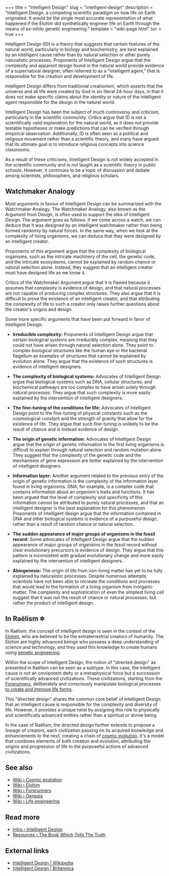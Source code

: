 +++
title = "Intelligent Design"
slug = "intelligent-design"
description = "Intelligent Design, a competing scientific paradigm on how life on Earth originated. It would be the single most accurate representation of what happened if the Elohim did synthetically engineer life on Earth through the means of ex-nihilo genetic engineering."
template = "wiki-page.html"
toc = true
+++

Intelligent Design (ID) is a theory that suggests that certain features of the natural world, particularly in biology and biochemistry, are best explained by an intelligent cause rather than by natural selection or other purely naturalistic processes. Proponents of Intelligent Design argue that the complexity and apparent design found in the natural world provide evidence of a supernatural designer, often referred to as a "intelligent agent," that is responsible for the creation and development of life.

Intelligent Design differs from traditional creationism, which asserts that the universe and all life were created by God in six literal 24-hour days, in that it does not make specific claims about the identity or nature of the intelligent agent responsible for the design in the natural world.

Intelligent Design has been the subject of much controversy and criticism, particularly in the scientific community. Critics argue that ID is not a scientifically valid explanation for the natural world, as it does not provide testable hypotheses or make predictions that can be verified through empirical observation. Additionally, ID is often seen as a political and religious movement rather than a scientific theory, and many have argued that its ultimate goal is to introduce religious concepts into science classrooms.

As a result of these criticisms, Intelligent Design is not widely accepted in the scientific community and is not taught as a scientific theory in public schools. However, it continues to be a topic of discussion and debate among scientists, philosophers, and religious scholars.

## Watchmaker Analogy

Most arguments in favour of Intelligent Design can be summarized with the Watchmaker Analogy. The Watchmaker Analogy, also known as the Argument from Design, is often used to support the idea of Intelligent Design. The argument goes as follows: if we come across a watch, we can deduce that it was designed by an intelligent watchmaker rather than being formed randomly by natural forces. In the same way, when we look at the complexity of living organisms, we can deduce that they were designed by an intelligent creator.

Proponents of this argument argue that the complexity of biological organisms, such as the intricate machinery of the cell, the genetic code, and the intricate ecosystems, cannot be explained by random chance or natural selection alone. Instead, they suggest that an intelligent creator must have designed life as we know it.

Critics of the Watchmaker Argument argue that it is flawed because it assumes that complexity is evidence of design, and that natural processes are not capable of producing complex structures. They also argue that it is difficult to prove the existence of an intelligent creator, and that attributing the complexity of life to such a creator only raises further questions about the creator's origins and design.

Some more specific arguments that have been put forward in favor of Intelligent Design:

- **Irreducible complexity:** Proponents of Intelligent Design argue that certain biological systems are irreducibly complex, meaning that they could not have arisen through natural selection alone. They point to complex biological structures like the human eye or the bacterial flagellum as examples of structures that cannot be explained by evolution alone. They argue that the existence of such structures is evidence of intelligent designers.

- **The complexity of biological systems:** Advocates of Intelligent Design argue that biological systems such as DNA, cellular structures, and biochemical pathways are too complex to have arisen solely through natural processes. They argue that such complexity is more easily explained by the intervention of intelligent designers.

- **The fine-tuning of the conditions for life:** Advocates of Intelligent Design point to the fine-tuning of physical constants such as the cosmological constant and the strength of gravity that allow for the existence of life. They argue that such fine-tuning is unlikely to be the result of chance and is instead evidence of design.

- **The origin of genetic information:** Advocates of Intelligent Design argue that the origin of genetic information in the first living organisms is difficult to explain through natural selection and random mutation alone. They suggest that the complexity of the genetic code and the mechanisms of gene expression are better explained by the intervention of intelligent designers.

- **Information layer:** Another argument related to the previous entry of the origin of genetic information is the complexity of the information layer found in living organisms. DNA, for example, is a complex code that contains information about an organism's traits and functions. It has been argued that the level of complexity and specificity of this information cannot be attributed to purely natural processes, and that an intelligent designer is the best explanation for this phenomenon. Proponents of intelligent design argue that the information contained in DNA and other biological systems is evidence of a purposeful design, rather than a result of random chance or natural selection.

- **The sudden appearance of major groups of organisms in the fossil record:** Some advocates of Intelligent Design argue that the sudden appearance of major groups of organisms in the fossil record without clear evolutionary precursors is evidence of design. They argue that this pattern is inconsistent with gradual evolutionary change and more easily explained by the intervention of intelligent designers.

- **Abiogenesis:** The origin of life from non-living matter has yet to be fully explained by naturalistic processes. Despite numerous attempts, scientists have not been able to recreate the conditions and processes that would lead to the formation of a living organism from inorganic matter. The complexity and sophistication of even the simplest living cell suggest that it was not the result of chance or natural processes, but rather the product of intelligent design.

## In Raëlism 🔯

In Raëlism, the concept of intelligent design is seen in the context of the [Elohim](../elohim/), who are believed to be the extraterrestrial creators of humanity. The Elohim are highly advanced beings who possess a deep understanding of science and technology, and they used this knowledge to create humans using [genetic engineering](../genetic-engineering.md/).

Within the scope of Intelligent Design, the notion of "directed design" as presented in Raëlism can be seen as a subtype. In this case, the intelligent cause is not an omnipotent deity or a metaphysical force but a succession of scientifically advanced civilizations. These civilizations, starting from the [Forerunners](../Forerunners.md/), deliberately and consciously manipulate biological processes [to create and improve life forms](../life-engineering.md/).

This "directed design" shares the common core belief of Intelligent Design that an intelligent cause is responsible for the complexity and diversity of life. However, it provides a unique twist by assigning this role to physically and scientifically advanced entities rather than a spiritual or divine being.

In the case of Raëlism, the directed design further extends to propose a lineage of creators, each civilization passing on its acquired knowledge and enhancements to the next, creating a chain of [cosmic evolution](../cosmic-evolution.md/). It's a model that combines elements of both creation and evolution, attributing the origins and progression of life to the purposeful actions of advanced civilizations.

## See also

- [Wiki › Cosmic evolution](../cosmic-evolution.md/)
- [Wiki › Elohim](../elohim.md/)
- [Wiki › Forerunners](../forerunners.md/)
- [Wiki › Genesis](../genesis.md/)
- [Wiki › Life engineering](../life-engineering.md/)

## Read more

- [Intro › Intelligent Design](../intro/take-aways/intelligent-design.md/)
- [Resources › The Book Which Tells The Truth](../library/the-book-which-tells-the-truth/index.md/)

## External links

- [Intelligent Design | Wikipedia](https://en.wikipedia.org/wiki/Intelligent_design)
- [Intelligent Design | Britannica](https://www.britannica.com/topic/intelligent-design)